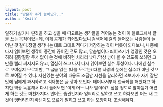 ```yaml
---
layout: post
title: "방문자 수가 늘어났다.."
author: "Keith"
---
```


일하기 싫거나 딴짓을 하고 싶을 때 떠오르는 생각들을 적어놓는 것이 이 블로그에서 글을 쓰는 목적이었는데, 이게 공개가 되어있다보니 검색어에 걸려 들어오는 사람들이 늘어난 것 같다.정말 생각나는 대로 그대로 적다가 저장하는 것이 버릇이 되다보니, 나중에 다시 읽어보면 생각이 중간에 끊어진 것도 많고, 맞춤법이나 띄어쓰기가 엉망인 것은 오히려 갈팡질팡 두서 없이 쓴 것에 비하면 차라리 낫다.막상 남이 볼 수 있도록 쓰려면 그만큼 빨리 써지지도 않고, 열심히 쓰고 나서 다시 읽어보면 실수 투성이다. 나에겐 실수로 보여질지 모르지만, 그 글을 읽는 (나를 모르는) 다른 사람의 눈에는 실수가 아닌 것으로 보여질 수 있다. 자신있는 분야의 내용도 조금만 시선을 달리하면 초보자가 자기 잘난 맛에 남에게 과시하려고 적어놓은 글 같아 보인다. 태어나서부터 한국어를 해왔다고 하지만 막상 녹음해서 다시 들어보면 '이게 어느 나라 말이야?' 싶을 정도로 알아듣기 어렵게 하는 것도 마찬가지다. 언어도 습관인지라 엉터리로 말하고 쓰고 하다보면 어느 새 그것이 엉터리인지 아닌지도 모르게 말하고 쓰고 하는 모양이다. 조심해야지.

